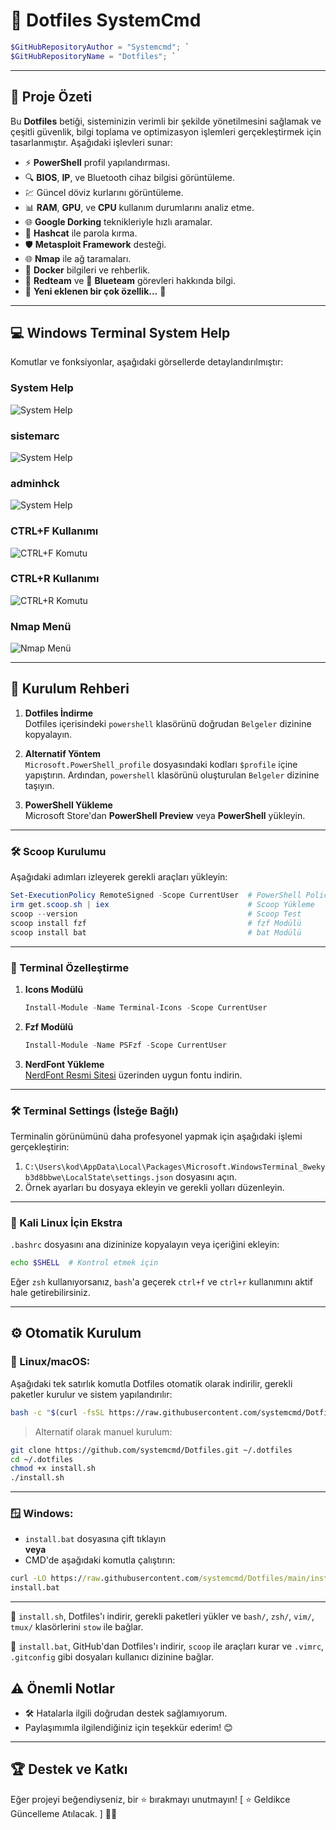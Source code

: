 # 🌟 Dotfiles SystemCmd

```powershell
$GitHubRepositoryAuthor = "Systemcmd"; `
$GitHubRepositoryName = "Dotfiles"; `
```

---

## 🚀 Proje Özeti

Bu **Dotfiles** betiği, sisteminizin verimli bir şekilde yönetilmesini sağlamak ve çeşitli güvenlik, bilgi toplama ve optimizasyon işlemleri gerçekleştirmek için tasarlanmıştır. Aşağıdaki işlevleri sunar:

- ⚡ **PowerShell** profil yapılandırması.
- 🔍 **BIOS**, **IP**, ve Bluetooth cihaz bilgisi görüntüleme.
- 💹 Güncel döviz kurlarını görüntüleme.
- 📊 **RAM**, **GPU**, ve **CPU** kullanım durumlarını analiz etme.
- 🌐 **Google Dorking** teknikleriyle hızlı aramalar.
- 🔑 **Hashcat** ile parola kırma.
- 🛡️ **Metasploit Framework** desteği.
- 🌐 **Nmap** ile ağ taramaları.
- 🐳 **Docker** bilgileri ve rehberlik.
- 🔴 **Redteam** ve 🔵 **Blueteam** görevleri hakkında bilgi.
- 🔹 **Yeni eklenen bir çok özellik...** 🔹

---

## 💻 Windows Terminal System Help

Komutlar ve fonksiyonlar, aşağıdaki görsellerde detaylandırılmıştır:

### System Help
![System Help](https://github.com/systemcmd/Dotfiles/raw/main/images/systemhelp.png)

### sistemarc
![System Help](https://github.com/systemcmd/Dotfiles/raw/main/images/sistemarc.png)

### adminhck
![System Help](https://github.com/systemcmd/Dotfiles/raw/main/images/sahip.png)

### CTRL+F Kullanımı
![CTRL+F Komutu](https://github.com/systemcmd/Dotfiles/raw/main/images/CTRL+F.png)

### CTRL+R Kullanımı
![CTRL+R Komutu](https://github.com/systemcmd/Dotfiles/raw/main/images/CTRL+R.jpg)

### Nmap Menü
![Nmap Menü](https://github.com/systemcmd/Dotfiles/raw/main/images/nmp.png)

---

## 🔧 Kurulum Rehberi

1. **Dotfiles İndirme**  
   Dotfiles içerisindeki `powershell` klasörünü doğrudan `Belgeler` dizinine kopyalayın.

2. **Alternatif Yöntem**  
   `Microsoft.PowerShell_profile` dosyasındaki kodları `$profile` içine yapıştırın. Ardından, `powershell` klasörünü oluşturulan `Belgeler` dizinine taşıyın.

3. **PowerShell Yükleme**  
   Microsoft Store'dan **PowerShell Preview** veya **PowerShell** yükleyin.

---

### 🛠️ Scoop Kurulumu

Aşağıdaki adımları izleyerek gerekli araçları yükleyin:

```powershell
Set-ExecutionPolicy RemoteSigned -Scope CurrentUser  # PowerShell Policy Ayarları
irm get.scoop.sh | iex                               # Scoop Yükleme
scoop --version                                      # Scoop Test
scoop install fzf                                    # fzf Modülü
scoop install bat                                    # bat Modülü
```

---

### 🎨 Terminal Özelleştirme

1. **Icons Modülü**  
   ```powershell
   Install-Module -Name Terminal-Icons -Scope CurrentUser
   ```

2. **Fzf Modülü**  
   ```powershell
   Install-Module -Name PSFzf -Scope CurrentUser
   ```

3. **NerdFont Yükleme**  
   [NerdFont Resmi Sitesi](https://www.nerdfonts.com/font-downloads) üzerinden uygun fontu indirin.

---

### 🛠️ Terminal Settings (İsteğe Bağlı)

Terminalin görünümünü daha profesyonel yapmak için aşağıdaki işlemi gerçekleştirin:

1. `C:\Users\kod\AppData\Local\Packages\Microsoft.WindowsTerminal_8wekyb3d8bbwe\LocalState\settings.json` dosyasını açın.
2. Örnek ayarları bu dosyaya ekleyin ve gerekli yolları düzenleyin.

---

### 🐧 Kali Linux İçin Ekstra

`.bashrc` dosyasını ana dizininize kopyalayın veya içeriğini ekleyin:
```bash
echo $SHELL  # Kontrol etmek için
```
Eğer `zsh` kullanıyorsanız, `bash`'a geçerek `ctrl+f` ve `ctrl+r` kullanımını aktif hale getirebilirsiniz.

---

## ⚙️ Otomatik Kurulum

### 🐧 Linux/macOS:

Aşağıdaki tek satırlık komutla Dotfiles otomatik olarak indirilir, gerekli paketler kurulur ve sistem yapılandırılır:

```bash
bash -c "$(curl -fsSL https://raw.githubusercontent.com/systemcmd/Dotfiles/main/install.sh)"
```

> Alternatif olarak manuel kurulum:
```bash
git clone https://github.com/systemcmd/Dotfiles.git ~/.dotfiles
cd ~/.dotfiles
chmod +x install.sh
./install.sh
```

---

### 🪟 Windows:

- `install.bat` dosyasına çift tıklayın  
**veya**  
- CMD'de aşağıdaki komutla çalıştırın:

```cmd
curl -LO https://raw.githubusercontent.com/systemcmd/Dotfiles/main/install.bat
install.bat
```

---

📌 `install.sh`, Dotfiles'ı indirir, gerekli paketleri yükler ve `bash/`, `zsh/`, `vim/`, `tmux/` klasörlerini `stow` ile bağlar.

📌 `install.bat`, GitHub'dan Dotfiles'ı indirir, `scoop` ile araçları kurar ve `.vimrc`, `.gitconfig` gibi dosyaları kullanıcı dizinine bağlar.

## ⚠️ Önemli Notlar

- 🛠️ Hatalarla ilgili doğrudan destek sağlamıyorum.
- Paylaşımımla ilgilendiğiniz için teşekkür ederim! 😊

---

## 🏆 Destek ve Katkı

Eğer projeyi beğendiyseniz, bir ⭐ bırakmayı unutmayın! [ ⭐ Geldikce Güncelleme Atılacak. ] 🧑‍💻
